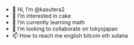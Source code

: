 - 👋 Hi, I’m @kasutera2
- 👀 I’m interested in cake
- 🌱 I’m currently learning math
- 💞️ I’m looking to collaborate on tokyojapan
- 📫 How to reach me english bitcoin eth solana

<!---
kasutera2/kasutera2 is a ✨ special ✨ repository because its `README.md` (this file) appears on your GitHub profile.
You can click the Preview link to take a look at your changes.
--->
